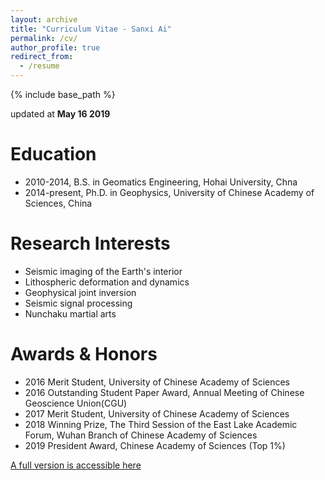 ```yaml
---
layout: archive
title: "Curriculum Vitae - Sanxi Ai"
permalink: /cv/
author_profile: true
redirect_from:
  - /resume
---
```


{% include base_path %}

updated at **May 16 2019**


Education
=
* 2010-2014, B.S. in Geomatics Engineering, Hohai University, Chna
* 2014-present, Ph.D. in Geophysics, University of Chinese Academy of Sciences, China

Research Interests
=
* Seismic imaging of the Earth's interior
* Lithospheric deformation and dynamics
* Geophysical joint inversion
* Seismic signal processing
* Nunchaku martial arts

Awards & Honors 
=
* 2016  Merit Student, University of Chinese Academy of Sciences
* 2016  Outstanding Student Paper Award, Annual Meeting of Chinese Geoscience Union(CGU)
* 2017  Merit Student, University of Chinese Academy of Sciences
* 2018  Winning Prize, The Third Session of the East Lake Academic Forum, Wuhan Branch of Chinese Academy of Sciences
* 2019  President Award, Chinese Academy of Sciences (Top 1%)

  
[A full version is accessible here](http://aisanxi.github.io/files/Sanxi.Ai-CV.pdf)

